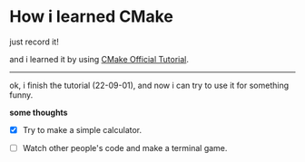 # How i learned CMake

just record it!

and i learned it by using [CMake Official Tutorial](https://cmake.org/cmake/help/latest/guide/tutorial/index.html).

---

ok, i finish the tutorial (22-09-01), and now i can try to use it for something funny.

**some thoughts**

* [x] Try to make a simple calculator.

* [ ] Watch other people's code and make a terminal game.

